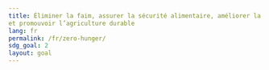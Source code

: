 ```yaml
---
title: Éliminer la faim, assurer la sécurité alimentaire, améliorer la nutrition
et promouvoir l’agriculture durable
lang: fr
permalink: /fr/zero-hunger/
sdg_goal: 2
layout: goal
---
```

